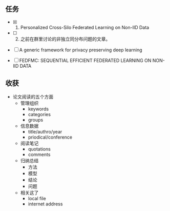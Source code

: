 ## 任务


- [x] 1. Personalized Cross-Silo Federated Learning on Non-IID Data
- [ ] 2. 之前在群里讨论的非独立同分布问题的文章。






- [ ] A generic framework for privacy preserving deep learning
- [ ] FEDFMC: SEQUENTIAL EFFICIENT FEDERATED LEARNING ON NON-IID DATA

## 收获



* 论文阅读的五个方面
  * 管理组织
    * keywords
    * categories
    * groups
  * 信息数据
    * title/authro/year
    * priodical/conference
  * 阅读笔记
    * quotations
    * comments
  * 归纳总结
    * 方法
    * 模型
    * 结论
    * 问题
  * 相关这了
    * local file
    * internet address